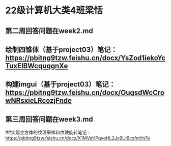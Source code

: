 # 22级计算机大类4班梁恬
## 第二周回答问题在week2.md
## 绘制四锥体（基于project03）笔记：https://pbitng9tzw.feishu.cn/docx/YsZod1iekoYcTuxElBWcquqgnXe
## 构建imgui（基于project03）笔记：https://pbitng9tzw.feishu.cn/docx/OugsdWcCrowNRsxieLRcozjFnde
## 第三周回答问题在week3.md
##实现立方体的纹理采样和纹理旋转笔记：https://pbitng9tzw.feishu.cn/docx/X1MVdKPqvoHL2Jx9Ui6cxfmYn7e
